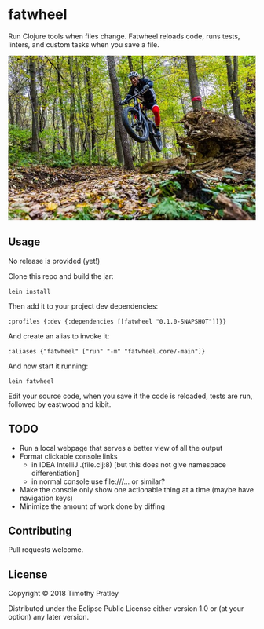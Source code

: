 # fatwheel

Run Clojure tools when files change.
Fatwheel reloads code, runs tests, linters, and custom tasks when you save a file.

![Fatwheel](fatwheel.jpg)


## Usage

No release is provided (yet!)

Clone this repo and build the jar:

    lein install

Then add it to your project dev dependencies:

    :profiles {:dev {:dependencies [[fatwheel "0.1.0-SNAPSHOT"]]}}

And create an alias to invoke it:

    :aliases {"fatwheel" ["run" "-m" "fatwheel.core/-main"]}
    
And now start it running:

    lein fatwheel
    
Edit your source code, when you save it the code is reloaded, tests are run, followed by eastwood and kibit.


## TODO

* Run a local webpage that serves a better view of all the output
* Format clickable console links
  - in IDEA IntelliJ .(file.clj:8) [but this does not give namespace differentiation]
  - in normal console use file:///... or similar?
* Make the console only show one actionable thing at a time (maybe have navigation keys)
* Minimize the amount of work done by diffing


## Contributing

Pull requests welcome.


## License

Copyright © 2018 Timothy Pratley

Distributed under the Eclipse Public License either version 1.0 or (at
your option) any later version.
